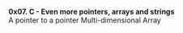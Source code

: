 **0x07. C - Even more pointers, arrays and strings**<br>
<ls>A pointer to a pointer<ls>
<ls>Multi-dimensional Array<ls>
